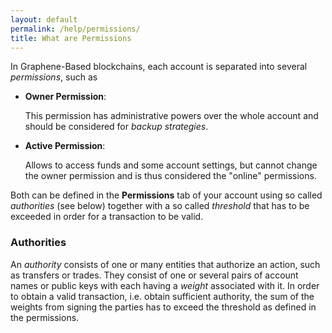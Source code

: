 ```yaml
---
layout: default
permalink: /help/permissions/
title: What are Permissions
---
```


In Graphene-Based blockchains, each account is separated into several
*permissions*, such as

* **Owner Permission**:

    This permission has administrative powers over the whole account and
    should be considered for *backup strategies*.

* **Active Permission**:

    Allows to access funds and some account settings, but cannot change
    the owner permission and is thus considered the "online" permissions.

Both can be defined in the **Permissions** tab of your account using so called
*authorities* (see below) together with a so called *threshold* that has to be
exceeded in order for a transaction to be valid.

### Authorities

An *authority* consists of one or many entities that authorize an action, such
as transfers or trades. They consist of one or several pairs of account names
or public keys with each having a *weight* associated with it. In order to
obtain a valid transaction, i.e. obtain sufficient authority, the sum of the
weights from signing the parties has to exceed the threshold as defined in the
permissions.
